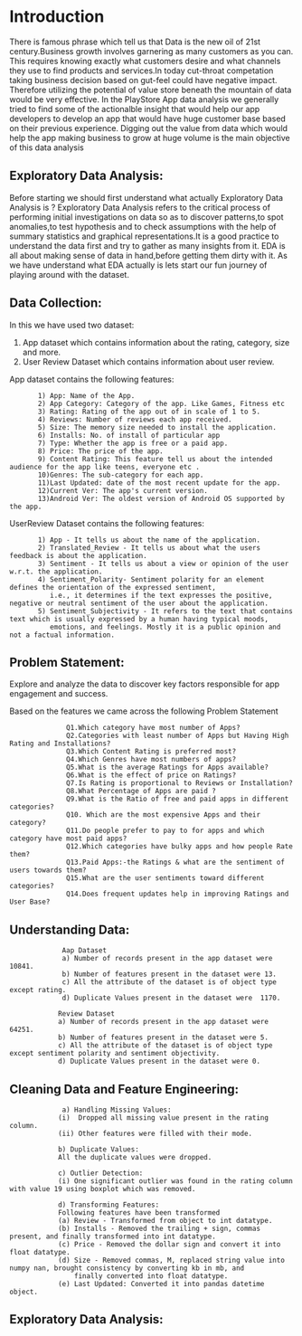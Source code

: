 # Introduction
There is famous phrase which tell us that Data is the new oil of 21st century.Business growth involves garnering as many customers as you can. This requires knowing exactly what customers desire and what channels they use to find products and services.In today cut-throat competation taking business decision based on gut-feel could have negative impact. Therefore utilizing the potential of value store beneath the mountain of data would be very effective.
In the PlayStore App data analysis we generally tried to find some of the actionalble insight that would help our app developers to develop an app that would have huge customer base based on their previous experience. Digging out the value from data which would help the app making business to grow at huge volume is the main objective of this data analysis


## Exploratory Data Analysis:
Before starting we should first understand what actually Exploratory Data Analysis is ? Exploratory Data Analysis refers to the critical process of performing initial investigations on data so as to discover patterns,to spot anomalies,to test hypothesis and to check assumptions with the help of summary statistics and graphical representations.It is a good practice to understand the data first and try to gather as many insights from it. EDA is all about making sense of data in hand,before getting them dirty with it. As we have understand what EDA actually is lets start our fun journey of playing around with the dataset.

## Data Collection: 
In this we have used two dataset:
1) App dataset which contains information about the rating, category, size and more.
2) User Review Dataset which contains information about user review.

App dataset contains the following features:

           1) App: Name of the App.
           2) App Category: Category of the app. Like Games, Fitness etc
           3) Rating: Rating of the app out of in scale of 1 to 5.
           4) Reviews: Number of reviews each app received.
           5) Size: The memory size needed to install the application.
           6) Installs: No. of install of particular app
           7) Type: Whether the app is free or a paid app.
           8) Price: The price of the app.
           9) Content Rating: This feature tell us about the intended audience for the app like teens, everyone etc .
           10)Genres: The sub-category for each app.
           11)Last Updated: date of the most recent update for the app.
           12)Current Ver: The app's current version.
           13)Android Ver: The oldest version of Android OS supported by the app.
           
UserReview Dataset contains the following features:

           1) App - It tells us about the name of the application.
           2) Translated_Review - It tells us about what the users feedback is about the application.
           3) Sentiment - It tells us about a view or opinion of the user w.r.t. the application.
           4) Sentiment_Polarity- Sentiment polarity for an element defines the orientation of the expressed sentiment, 
              i.e., it determines if the text expresses the positive, negative or neutral sentiment of the user about the application.
           5) Sentiment_Subjectivity - It refers to the text that contains text which is usually expressed by a human having typical moods, 
              emotions, and feelings. Mostly it is a public opinion and not a factual information.
              
 ## Problem Statement:
 Explore and analyze the data to discover key factors responsible for app engagement and success.
 
 Based on the features we came across the following Problem Statement
 
                  Q1.Which category have most number of Apps?
                  Q2.Categories with least number of Apps but Having High Rating and Installations?
                  Q3.Which Content Rating is preferred most?
                  Q4.Which Genres have most numbers of apps?
                  Q5.What is the average Ratings for Apps available? 
                  Q6.What is the effect of price on Ratings?
                  Q7.Is Rating is proportional to Reviews or Installation?
                  Q8.What Percentage of Apps are paid ?
                  Q9.What is the Ratio of free and paid apps in different categories?
                  Q10. Which are the most expensive Apps and their category?
                  Q11.Do people prefer to pay to for apps and which category have most paid apps?
                  Q12.Which categories have bulky apps and how people Rate them?
                  Q13.Paid Apps:-the Ratings & what are the sentiment of users towards them?
                  Q15.What are the user sentiments toward different categories?
                  Q14.Does frequent updates help in improving Ratings and User Base?

## Understanding Data:
                 Aap Dataset
                 a) Number of records present in the app dataset were 10841.
                 b) Number of features present in the dataset were 13.
                 c) All the attribute of the dataset is of object type except rating.
                 d) Duplicate Values present in the dataset were  1170.

                Review Dataset
                a) Number of records present in the app dataset were 64251.
                b) Number of features present in the dataset were 5.
                c) All the attribute of the dataset is of object type except sentiment polarity and sentiment objectivity.
                d) Duplicate Values present in the dataset were 0.



## Cleaning Data and Feature Engineering:
                 a) Handling Missing Values: 
                (i)  Dropped all missing value present in the rating column.
                (ii) Other features were filled with their mode.
                
                b) Duplicate Values:
                All the duplicate values were dropped.
                
                c) Outlier Detection:
                (i) One significant outlier was found in the rating column with value 19 using boxplot which was removed.
                
                d) Transforming Features:
                Following features have been transformed
                (a) Review - Transformed from object to int datatype.
                (b) Installs - Removed the trailing + sign, commas present, and finally transformed into int datatype.
                (c) Price - Removed the dollar sign and convert it into float datatype.
                (d) Size - Removed commas, M, replaced string value into numpy nan, brought consistency by converting kb in mb, and
                    finally converted into float datatype.
                (e) Last Updated: Converted it into pandas datetime object.
                
 ## Exploratory Data Analysis:
                
                

              
              
              
              



